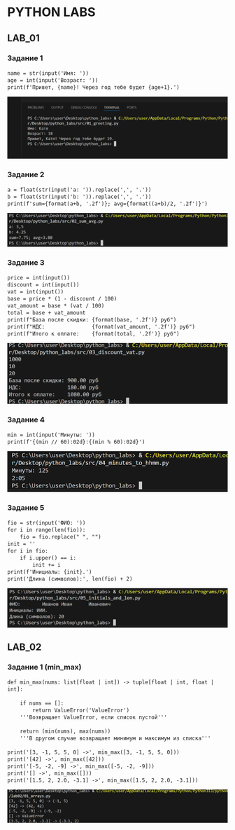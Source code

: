 # PYTHON LABS
## LAB_01
### Задание 1

```
name = str(input('Имя: '))
age = int(input('Возраст: '))
print(f'Привет, {name}! Через год тебе будет {age+1}.')
```

![Задание 1](/images/lab01/01_greeting.py.png)

### Задание 2

```
a = float(str(input('a: ')).replace(',', '.'))
b = float(str(input('b: ')).replace(',', '.'))
print(f'sum={format(a+b, '.2f')}; avg={format((a+b)/2, '.2f')}')
```

![Задание 2](/images/lab01/02_sum_avg.py.png)

### Задание 3

```
price = int(input())
discount = int(input())
vat = int(input())
base = price * (1 - discount / 100)
vat_amount = base * (vat / 100)
total = base + vat_amount
print(f"База после скидки: {format(base, '.2f')} руб")
print(f"НДС:               {format(vat_amount, '.2f')} руб")
print(f"Итого к оплате:    {format(total, '.2f')} руб")
```

![Задание 3](/images/lab01/03_discount_vat.py.png)

### Задание 4

```
min = int(input('Минуты: '))
print(f'{(min // 60):02d}:{(min % 60):02d}')
```

![Задание 4](images/lab01/04_minutes_to_hhmm.py.png)

### Задание 5

```
fio = str(input('ФИО: '))
for i in range(len(fio)):
    fio = fio.replace(" ", "")
init = ''
for i in fio:
    if i.upper() == i:
        init += i
print(f'Инициалы: {init}.')
print('Длина (символов):', len(fio) + 2)
```

![Задание 5](/images/lab01/05_initials_and_len.py.png)

## LAB_02

### Задание 1 (min_max)

```
def min_max(nums: list[float | int]) -> tuple[float | int, float | int]:

    if nums == []:
        return ValueError('ValueError') 
    '''Возвращает ValueError, если список пустой'''

    return (min(nums), max(nums))  
    '''В другом случае возвращает минимум и максимум из списка'''

print('[3, -1, 5, 5, 0] ->', min_max([3, -1, 5, 5, 0]))
print('[42] ->', min_max([42]))
print('[-5, -2, -9] ->', min_max([-5, -2, -9]))
print('[] ->', min_max([]))
print('[1.5, 2, 2.0, -3.1] ->', min_max([1.5, 2, 2.0, -3.1]))
```

![Задание 1(min_max)](/images/lab02/01_arrays_min_max.png)